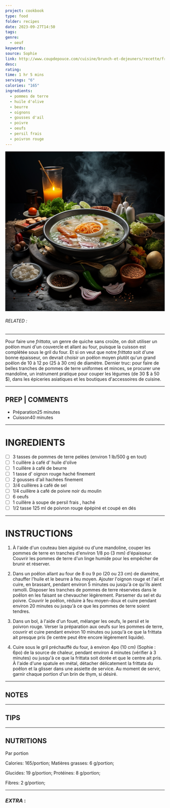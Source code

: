 ```yaml
---
project: cookbook
type: food
folder: recipes
date: 2023-09-27T14:50
tags: 
genre:
  - oeuf
keywords: 
source: Sophie
link: http://www.coupdepouce.com/cuisine/brunch-et-dejeuners/recette/frittata-aux-pommes-de-terre-et-aux-poivrons-rouges
desc: 
rating: 
time: 1 hr 5 mins
servings: "6"
calories: "165"
ingredients:
  - pommes de terre
  - huile d'olive
  - beurre
  - oignons
  - gousses d'ail
  - poivre
  - oeufs
  - persil frais
  - poivron rouge
---
```


![IMAGE](_default.png)

###### *RELATED* : 
---
Pour faire une _frittata_, un genre de quiche sans croûte, on doit utiliser un poêlon muni d'un couvercle et allant au four, puisque la cuisson est complétée sous le gril du four. Et si on veut que notre _frittata_ soit d'une bonne épaisseur, on devrait choisir un poêlon moyen plutôt qu'un grand poêlon de 10 à 12 po (25 à 30 cm) de diamètre. Dernier truc: pour faire de belles tranches de pommes de terre uniformes et minces, se procurer une mandoline, un instrument pratique pour couper les légumes (de 30 $ à 50 $), dans les épiceries asiatiques et les boutiques d'accessoires de cuisine.

---
## PREP | COMMENTS

- Préparation25 minutes
- Cuisson40 minutes

---
# INGREDIENTS

- [ ] 3 tasses de pommes de terre pelées (environ 1 lb/500 g en tout)
- [ ] 1 cuillère à café d' huile d'olive
- [ ] 1 cuillère à café de beurre
- [ ] 1 tasse d' oignon rouge haché finement
- [ ] 2 gousses d'ail hachées finement
- [ ] 3/4 cuillères à café de sel
- [ ] 1/4 cuillère à café de poivre noir du moulin
- [ ] 6 oeufs
- [ ] 1 cuillère à soupe de persil frais , haché
- [ ] 1/2 tasse 125 ml de poivron rouge épépiné et coupé en dés

---
# INSTRUCTIONS

1. À l'aide d'un couteau bien aiguisé ou d'une mandoline, couper les pommes de terre en tranches d'environ 1/8 po (3 mm) d'épaisseur. Couvrir les pommes de terre d'un linge humide pour les empêcher de brunir et réserver.
  
2. Dans un poêlon allant au four de 8 ou 9 po (20 ou 23 cm) de diamètre, chauffer l'huile et le beurre à feu moyen. Ajouter l'oignon rouge et l'ail et cuire, en brassant, pendant environ 5 minutes ou jusqu'à ce qu'ils aient ramolli. Disposer les tranches de pommes de terre réservées dans le poêlon en les faisant se chevaucher légèrement. Parsemer du sel et du poivre. Couvrir le poêlon, réduire à feu moyen-doux et cuire pendant environ 20 minutes ou jusqu'à ce que les pommes de terre soient tendres.
  
3. Dans un bol, à l'aide d'un fouet, mélanger les oeufs, le persil et le poivron rouge. Verser la préparation aux oeufs sur les pommes de terre, couvrir et cuire pendant environ 10 minutes ou jusqu'à ce que la frittata ait presque pris (le centre peut être encore légèrement liquide).
  
4. Cuire sous le gril préchauffé du four, à environ 4po (10 cm) (Sophie : 6po) de la source de chaleur, pendant environ 4 minutes (vérifier à 3 minutes) ou jusqu'à ce que la frittata soit dorée et que le centre ait pris. À l'aide d'une spatule en métal, détacher délicatement la frittata du poêlon et la glisser dans une assiette de service. Au moment de servir, garnir chaque portion d'un brin de thym, si désiré.

---
## NOTES



---
## TIPS



---
## NUTRITIONS

Par portion

Calories: 165/portion; Matières grasses: 6 g/portion;

Glucides: 19 g/portion; Protéines: 8 g/portion;

Fibres: 2 g/portion;

---
### *EXTRA* :



